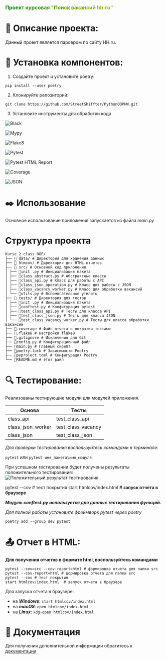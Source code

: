  
<h3 style="background: linear-gradient(257deg, Gold, green); -webkit-background-clip: text; color: transparent;">
  Проект курсовая "Поиск вакансий hh.ru"
</h3> 

# 🔖 Описание проекта:

Данный проект является парсером по сайту HH.ru.


# 🔧 Установка компонентов:


1. Создайте проект и установите poetry:


```pip install --user poetry```

2. Клонируйте репозиторий:


```git clone https://github.com/StreetShiffter/PythonOOPHW.git```

3. Установите инструменты для обработки кода


![Black](https://img.shields.io/badge/black-000000?style=flat&logo=python&logoColor=white)

![Mypy](https://img.shields.io/badge/mypy-checked-blue.svg?logo=python&logoColor=green)

![Flake8](https://img.shields.io/badge/flake8-checked-blue.svg?logo=python&logoColor=blue)

![Pytest](https://img.shields.io/badge/pytest-0A9EDC?style=flat&logo=pytest&logoColor=orange)

![Pytest HTML Report](https://img.shields.io/badge/Pytest_HTML_Report-FF6600?style=flat&logo=pytest&logoColor=black)

![Coverage](https://img.shields.io/badge/coverage-100%25-brightgreen?logo=pytest)

![JSON](https://img.shields.io/badge/json-5E5C5C?logo=json&logoColor=red)

# ✒️ Использование
Основное использование приложения запускается из файла *main.py*

# Структура проекта
```
Kurse_2_class_OOP/
├── 📁 data/ # Директория для хранения данных
├── 📁 htmcov/ # Директория для HTML-отчетов
├── 📁 src/ # Основной код приложения
│ ├── 📄init .py # Инициализация пакета
│ ├── 📄class_abstract.py # Абстрактные классы
│ ├── 📄class_api.py # Класс для работы с API
│ ├── 📄class_json_operation.py # Класс для работы с JSON
│ ├── 📄class_vacancy_worker.py # Класс для обработки вакансий
│ └── 📄utils.py # Вспомогательные утилиты
├── 📁 tests/ # Директория для тестов
│ ├── 📄init .py # Инициализация пакета
│ ├── 📄conftest.py # Конфигурация pytest
│ ├── 📄test_class_api.py # Тесты для класса API
│ ├── 📄test_class_json.py # Тесты для класса JSON
│ └── 📄test_class_vacancy_worker.py # Тесты для класса обработки вакансий
├── 📄.coverage # Файл отчета о покрытии тестами
├── 📄.flake8 # Настройки flake8
├── 📄.gitignore # Исключения для Git
├── 📄config.py # Конфигурационный файл
├── 📄main.py # Главный скрипт
├── 📄poetry.lock # Зависимости Poetry
├── 📄pyproject.toml # Конфигурация Poetry
└── 📄README.md # Этот файл
```

# 🔍 Тестирование:
Реализованы тестирующие модули для модулей приложения.

| Основа            | Тесты              |
|-------------------|--------------------|
| class_api         | test_class_api     |
| class_json_worker | test_class_vacancy |
| class_json        | test_class_json    |


*Для проверки тестирования воспользуйтесь командами в терминале:* 

`pytest`
или
`pytest имя_пакета\имя_модуля`

При успешном тестировании будет получены результаты положительного тестирования:
![Положительный результат тестирования](./test_complete.jpg)


pytest --cov # тест покрытия
start htmlcov/index.html  __# запуск отчета в браузере__



***Модуль conftest.py используется для данных тестирования функций.***

*Для полной работы установите фреймворк pytest через poetry*

`poetry add --group dev pytest`

# 📤 Отчет в HTML:

**Для получения отчетов в формате html, воспользуйтесь командами**
```
pytest --cov=src --cov-report=html # формировка отчета для папки src
pytest --cov-report=html # формировка отчета для папки src
pytest --cov # тест покрытия
start htmlcov/index.html  # запуск отчета в браузере

```

Для запуска отчета в браузере:
- на ***Windows***: `start htmlcov/index.html`
- на ***macOS***: `open htmlcov/index.html`
- на ***Linux***: `xdg-open htmlcov/index.html`


# 📝 Документация 

Для получения дополнительной информации обратитесь к [документации](https://api.hh.ru/openapi/redoc#section)
